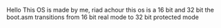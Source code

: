 Hello
This OS is made by me, riad achour
this os is a 16 bit and 32 bit
the boot.asm transitions from 16 bit real mode to 32 bit protected mode
